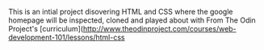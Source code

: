 This is an intial project disovering HTML and CSS where the google homepage will be inspected, cloned and played about with
From The Odin Project's [curriculum](http://www.theodinproject.com/courses/web-development-101/lessons/html-css